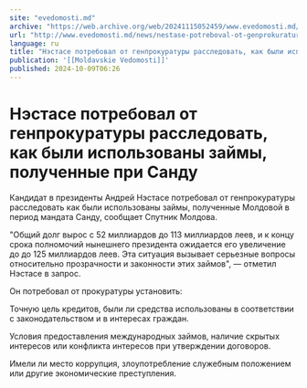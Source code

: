 ```yaml
---
site: "evedomosti.md"
archive: "https://web.archive.org/web/20241115052459/www.evedomosti.md/news/nestase-potreboval-ot-genprokuratury-rassledovat-kak-byli-is"
url: "http://www.evedomosti.md/news/nestase-potreboval-ot-genprokuratury-rassledovat-kak-byli-is"
language: ru
title: "Нэстасе потребовал от генпрокуратуры расследовать, как были использованы займы, полученные при Санду"
publication: '[[Moldavskie Vedomosti]]'
published: 2024-10-09T06:26
---
```


# Нэстасе потребовал от генпрокуратуры расследовать, как были использованы займы, полученные при Санду

Кандидат в президенты Андрей Нэстасе потребовал от генпрокуратуры расследовать как были использованы займы, полученные Молдовой в период мандата Санду, сообщает Спутник Молдова.

"Общий долг вырос с 52 миллиардов до 113 миллиардов леев, и к концу срока полномочий нынешнего президента ожидается его увеличение до до 125 миллиардов леев. Эта ситуация вызывает серьезные вопросы относительно прозрачности и законности этих займов", — отметил Нэстасе в запрос.

Он потребовал от прокуратуры установить:

Точную цель кредитов, были ли средства использованы в соответствии с законодательством и в интересах граждан.

Условия предоставления международных займов, наличие скрытых интересов или конфликта интересов при утверждении договоров.

Имели ли место коррупция, злоупотребление служебным положением или другие экономические преступления.